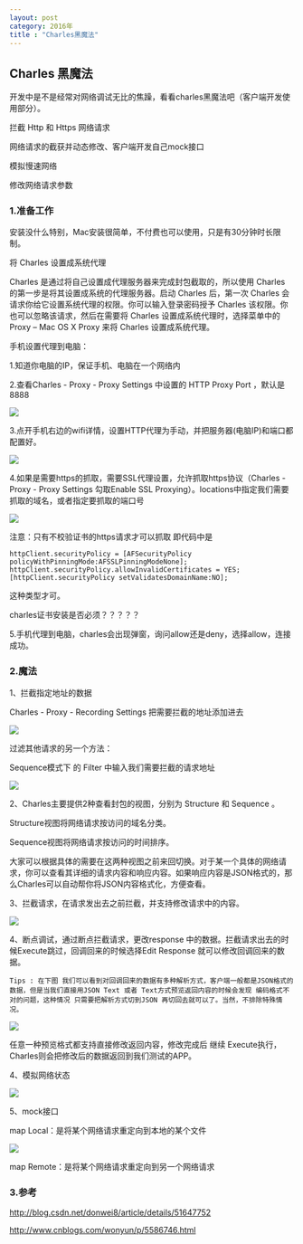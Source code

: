 ```yaml
---
layout: post
category: 2016年
title : "Charles黑魔法"
---
```


## Charles 黑魔法

开发中是不是经常对网络调试无比的焦躁，看看charles黑魔法吧（客户端开发使用部分）。

拦截 Http 和 Https 网络请求

网络请求的截获并动态修改、客户端开发自己mock接口

模拟慢速网络

修改网络请求参数





### 1.准备工作

安装没什么特别，Mac安装很简单，不付费也可以使用，只是有30分钟时长限制。

将 Charles 设置成系统代理

Charles 是通过将自己设置成代理服务器来完成封包截取的，所以使用 Charles 的第一步是将其设置成系统的代理服务器。启动 Charles 后，第一次 Charles 会请求你给它设置系统代理的权限。你可以输入登录密码授予 Charles 该权限。你也可以忽略该请求，然后在需要将 Charles 设置成系统代理时，选择菜单中的 Proxy – Mac OS X Proxy 来将 Charles 设置成系统代理。

手机设置代理到电脑：

1.知道你电脑的IP，保证手机、电脑在一个网络内

2.查看Charles - Proxy - Proxy Settings 中设置的 HTTP Proxy Port ，默认是 8888

![](https://xilankong.github.io/resource/charlesOne.jpeg)

3.点开手机右边的wifi详情，设置HTTP代理为手动，并把服务器(电脑IP)和端口都配置好。

![](https://xilankong.github.io/resource/charlesTwo.jpeg)

4.如果是需要https的抓取，需要SSL代理设置，允许抓取https协议（Charles - Proxy - Proxy Settings 勾取Enable SSL Proxying）。locations中指定我们需要抓取的域名，或者指定要抓取的端口号

![](https://xilankong.github.io/resource/charlesThree.jpeg)



注意：只有不校验证书的https请求才可以抓取 即代码中是

```
httpClient.securityPolicy = [AFSecurityPolicy policyWithPinningMode:AFSSLPinningModeNone];
httpClient.securityPolicy.allowInvalidCertificates = YES;
[httpClient.securityPolicy setValidatesDomainName:NO];
```

这种类型才可。

charles证书安装是否必须？？？？？



5.手机代理到电脑，charles会出现弹窗，询问allow还是deny，选择allow，连接成功。



### 2.魔法

1、拦截指定地址的数据

Charles - Proxy - Recording Settings  把需要拦截的地址添加进去

![](https://xilankong.github.io/resource/charlesFour.jpeg)

过滤其他请求的另一个方法：

Sequence模式下 的 Filter 中输入我们需要拦截的请求地址

![](https://xilankong.github.io/resource/charlesSeven.jpeg)



2、Charles主要提供2种查看封包的视图，分别为 Structure 和 Sequence 。

Structure视图将网络请求按访问的域名分类。

Sequence视图将网络请求按访问的时间排序。

大家可以根据具体的需要在这两种视图之前来回切换。对于某一个具体的网络请求，你可以查看其详细的请求内容和响应内容。如果响应内容是JSON格式的，那么Charles可以自动帮你将JSON内容格式化，方便查看。

3、拦截请求，在请求发出去之前拦截，并支持修改请求中的内容。

![](https://xilankong.github.io/resource/charlesNight.jpeg)

4、断点调试，通过断点拦截请求，更改response 中的数据。拦截请求出去的时候Execute跳过，回调回来的时候选择Edit Response 就可以修改回调回来的数据。

```
Tips : 在下图 我们可以看到对回调回来的数据有多种解析方式，客户端一般都是JSON格式的数据，但是当我们直接用JSON Text 或者 Text方式预览返回内容的时候会发现 编码格式不对的问题，这种情况 只需要把解析方式切到JSON 再切回去就可以了。当然，不排除特殊情况。
```

![](https://xilankong.github.io/resource/charlesSix.jpeg)

任意一种预览格式都支持直接修改返回内容，修改完成后 继续 Execute执行，Charles则会把修改后的数据返回到我们测试的APP。

4、模拟网络状态

![](https://xilankong.github.io/resource/charlesEight.jpeg)



5、mock接口 

map Local：是将某个网络请求重定向到本地的某个文件

![](https://xilankong.github.io/resource/charlesTen.png)




map Remote：是将某个网络请求重定向到另一个网络请求

### 3.参考

http://blog.csdn.net/donwei8/article/details/51647752

http://www.cnblogs.com/wonyun/p/5586746.html